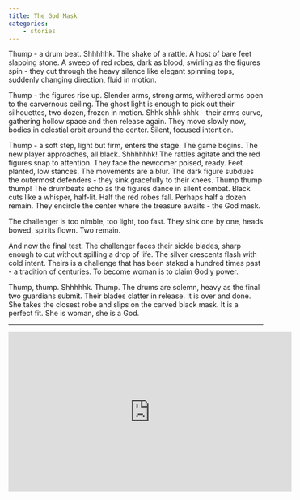 ```yaml
---
title: The God Mask
categories:
    - stories
---
```


Thump - a drum beat. Shhhhhk. The shake of a rattle.
A host of bare feet slapping stone. A sweep of red robes, dark as blood, swirling as the figures spin - they cut through the heavy silence like elegant spinning tops, suddenly changing direction, fluid in motion.

Thump - the figures rise up. Slender arms, strong arms, withered arms open to the carvernous ceiling. The ghost light is enough to pick out their silhouettes, two dozen, frozen in motion.
Shhk shhk shhk - their arms curve, gathering hollow space and then release again. They move slowly now, bodies in celestial orbit around the center. Silent, focused intention.

Thump - a soft step, light but firm, enters the stage. The game begins. The new player approaches, all black. Shhhhhhk! The rattles agitate and the red figures snap to attention. They face the newcomer poised, ready. Feet planted, low stances.
The movements are a blur. The dark figure subdues the outermost defenders - they sink gracefully to their knees. Thump thump thump! The drumbeats echo as the figures dance in silent combat. Black cuts like a whisper, half-lit.
Half the red robes fall. Perhaps half a dozen remain. They encircle the center where the treasure awaits - the God mask.

The challenger is too nimble, too light, too fast. They sink one by one, heads bowed, spirits flown. Two remain.

And now the final test. The challenger faces their sickle blades, sharp enough to cut without spilling a drop of life. The silver crescents flash with cold intent. Theirs is a challenge that has been staked a hundred times past - a tradition
of centuries. To become woman is to claim Godly power.

Thump, thump. Shhhhhk. Thump. The drums are solemn, heavy as the final two guardians submit. Their blades clatter in release. It is over and done. She takes the closest robe and slips on the carved black mask. It is a perfect fit. She is woman, she is a God.

----

<iframe width="560" height="315" src="https://www.youtube-nocookie.com/embed/GvaC6cIrntI" frameborder="0" allow="accelerometer; autoplay; encrypted-media; gyroscope; picture-in-picture" allowfullscreen></iframe>

